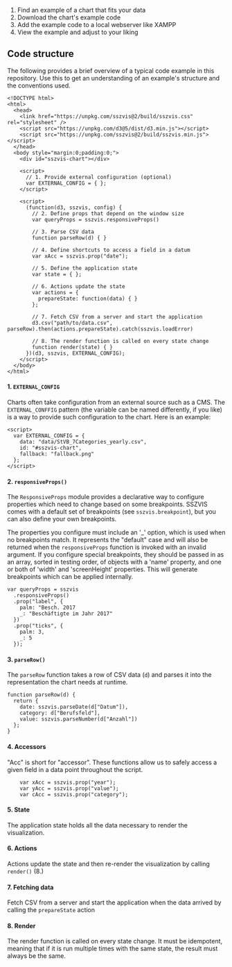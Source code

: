 1. Find an example of a chart that fits your data
2. Download the chart's example code
3. Add the example code to a local webserver like XAMPP
4. View the example and adjust to your liking

## Code structure

The following provides a brief overview of a typical code example in this repository. Use this to
get an understanding of an example's structure and the conventions used.

```code|lang-html
<!DOCTYPE html>
<html>
  <head>
    <link href="https://unpkg.com/sszvis@2/build/sszvis.css" rel="stylesheet" />
    <script src="https://unpkg.com/d3@5/dist/d3.min.js"></script>
    <script src="https://unpkg.com/sszvis@2/build/sszvis.min.js"></script>
  </head>
  <body style="margin:0;padding:0;">
    <div id="sszvis-chart"></div>

    <script>
      // 1. Provide external configuration (optional)
      var EXTERNAL_CONFIG = { };
    </script>

    <script>
      (function(d3, sszvis, config) {
        // 2. Define props that depend on the window size
        var queryProps = sszvis.responsiveProps()

        // 3. Parse CSV data
        function parseRow(d) { }

        // 4. Define shortcuts to access a field in a datum
        var xAcc = sszvis.prop("date");

        // 5. Define the application state
        var state = { };

        // 6. Actions update the state
        var actions = {
          prepareState: function(data) { }
        };

        // 7. Fetch CSV from a server and start the application
        d3.csv("path/to/data.csv", parseRow).then(actions.prepareState).catch(sszvis.loadError)

        // 8. The render function is called on every state change
        function render(state) { }
      })(d3, sszvis, EXTERNAL_CONFIG);
    </script>
  </body>
</html>
```

#### 1. `EXTERNAL_CONFIG`

Charts often take configuration from an external source such as a CMS. The `EXTERNAL_CONFFIG`
pattern (the variable can be named differently, if you like) is a way to provide such configuration
to the chart. Here is an example:

```code|lang-html
<script>
  var EXTERNAL_CONFIG = {
    data: "data/StVB_7Categories_yearly.csv",
    id: "#sszvis-chart",
    fallback: "fallback.png"
  };
</script>
```

#### 2. `responsiveProps()`

The `ResponsiveProps` module provides a declarative way to configure properties which need to change
based on some breakpoints. SSZVIS comes with a default set of breakpoints (see `sszvis.breakpoint`),
but you can also define your own breakpoints.

The properties you configure must include an '\_' option, which is used when no breakpoints match.
It represents the "default" case and will also be returned when the `responsiveProps` function is
invoked with an invalid argument. If you configure special breakpoints, they should be passed in as
an array, sorted in testing order, of objects with a 'name' property, and one or both of 'width' and
'screenHeight' properties. This will generate breakpoints which can be applied internally.

```code|lang-javascript
var queryProps = sszvis
  .responsiveProps()
  .prop("label", {
    palm: "Besch. 2017
    _: "Beschäftigte im Jahr 2017"
  })
  .prop("ticks", {
    palm: 3,
    _: 5
  });
```

#### 3. `parseRow()`

The `parseRow` function takes a row of CSV data (`d`) and parses it into the representation the
chart needs at runtime.

```code|lang-javascript
function parseRow(d) {
  return {
    date: sszvis.parseDate(d["Datum"]),
    category: d["Berufsfeld"],
    value: sszvis.parseNumber(d["Anzahl"])
  };
}
```

#### 4. Accessors

"Acc" is short for "accessor". These functions allow us to safely access a given field in a data
point throughout the script.

```code|lang-javascript
    var xAcc = sszvis.prop("year");
    var yAcc = sszvis.prop("value");
    var cAcc = sszvis.prop("category");
```

#### 5. State

The application state holds all the data necessary to render the visualization.

#### 6. Actions

Actions update the state and then re-render the visualization by calling `render()` (8.)

#### 7. Fetching data

Fetch CSV from a server and start the application when the data arrived by calling the
`prepareState` action

#### 8. Render

The render function is called on every state change. It must be idempotent, meaning that if it is
run multiple times with the same state, the result must always be the same.
